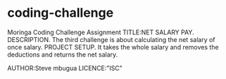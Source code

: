 # coding-challenge
Moringa Coding Challenge Assignment
TITLE:NET SALARY PAY.
DESCRIPTION.
  The third challenge is about calculating the net salary of once salary.
PROJECT SETUP.
  It takes the whole salary and removes the deductions and returns the net salary.
  
  AUTHOR:Steve mbugua
  LICENCE:"ISC"
